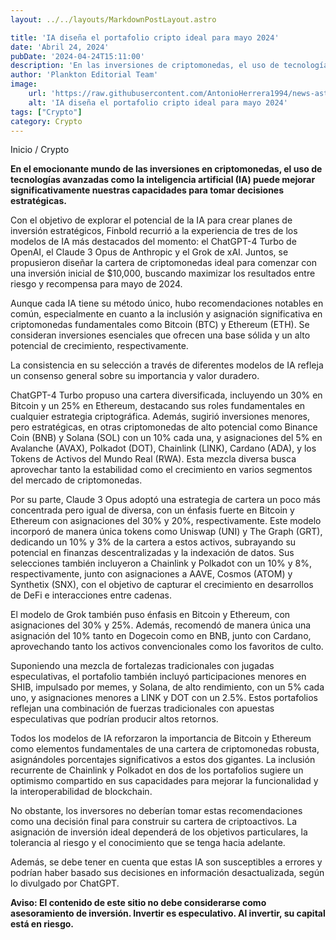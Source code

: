 ```yaml
---
layout: ../../layouts/MarkdownPostLayout.astro

title: 'IA diseña el portafolio cripto ideal para mayo 2024'
date: 'Abril 24, 2024'
pubDate: '2024-04-24T15:11:00'
description: 'En las inversiones de criptomonedas, el uso de tecnologías avanzadas puede mejorar nuestras capacidades para tomar decisiones estratégicas.'
author: 'Plankton Editorial Team'
image:
    url: 'https://raw.githubusercontent.com/AntonioHerrera1994/news-astro/master/src/assets/crypto/crypto95.webp'
    alt: 'IA diseña el portafolio cripto ideal para mayo 2024'
tags: ["Crypto"]
category: Crypto
---
```


<span><a href="/" style="text-decoration:none;color:#0F1416">Inicio</a> / <a href="/crypto" style="text-decoration:none;color:#0F1416">Crypto</a></span>


<p style="font-weight: bold;">En el emocionante mundo de las inversiones en criptomonedas, el uso de tecnologías avanzadas como la inteligencia artificial (IA) puede mejorar significativamente nuestras capacidades para tomar decisiones estratégicas.</p>

Con el objetivo de explorar el potencial de la IA para crear planes de inversión estratégicos, Finbold recurrió a la experiencia de tres de los modelos de IA más destacados del momento: el ChatGPT-4 Turbo de OpenAI, el Claude 3 Opus de Anthropic y el Grok de xAI. Juntos, se propusieron diseñar la cartera de criptomonedas ideal para comenzar con una inversión inicial de $10,000, buscando maximizar los resultados entre riesgo y recompensa para mayo de 2024.

Aunque cada IA tiene su método único, hubo recomendaciones notables en común, especialmente en cuanto a la inclusión y asignación significativa en criptomonedas fundamentales como Bitcoin (BTC) y Ethereum (ETH). Se consideran inversiones esenciales que ofrecen una base sólida y un alto potencial de crecimiento, respectivamente.

La consistencia en su selección a través de diferentes modelos de IA refleja un consenso general sobre su importancia y valor duradero.

ChatGPT-4 Turbo propuso una cartera diversificada, incluyendo un 30% en Bitcoin y un 25% en Ethereum, destacando sus roles fundamentales en cualquier estrategia criptográfica. Además, sugirió inversiones menores, pero estratégicas, en otras criptomonedas de alto potencial como Binance Coin (BNB) y Solana (SOL) con un 10% cada una, y asignaciones del 5% en Avalanche (AVAX), Polkadot (DOT), Chainlink (LINK), Cardano (ADA), y los Tokens de Activos del Mundo Real (RWA). Esta mezcla diversa busca aprovechar tanto la estabilidad como el crecimiento en varios segmentos del mercado de criptomonedas.

Por su parte, Claude 3 Opus adoptó una estrategia de cartera un poco más concentrada pero igual de diversa, con un énfasis fuerte en Bitcoin y Ethereum con asignaciones del 30% y 20%, respectivamente. Este modelo incorporó de manera única tokens como Uniswap (UNI) y The Graph (GRT), dedicando un 10% y 3% de la cartera a estos activos, subrayando su potencial en finanzas descentralizadas y la indexación de datos. Sus selecciones también incluyeron a Chainlink y Polkadot con un 10% y 8%, respectivamente, junto con asignaciones a AAVE, Cosmos (ATOM) y Synthetix (SNX), con el objetivo de capturar el crecimiento en desarrollos de DeFi e interacciones entre cadenas.

El modelo de Grok también puso énfasis en Bitcoin y Ethereum, con asignaciones del 30% y 25%. Además, recomendó de manera única una asignación del 10% tanto en Dogecoin como en BNB, junto con Cardano, aprovechando tanto los activos convencionales como los favoritos de culto.

Suponiendo una mezcla de fortalezas tradicionales con jugadas especulativas, el portafolio también incluyó participaciones menores en SHIB, impulsado por memes, y Solana, de alto rendimiento, con un 5% cada uno, y asignaciones menores a LINK y DOT con un 2.5%. Estos portafolios reflejan una combinación de fuerzas tradicionales con apuestas especulativas que podrían producir altos retornos.

Todos los modelos de IA reforzaron la importancia de Bitcoin y Ethereum como elementos fundamentales de una cartera de criptomonedas robusta, asignándoles porcentajes significativos a estos dos gigantes. La inclusión recurrente de Chainlink y Polkadot en dos de los portafolios sugiere un optimismo compartido en sus capacidades para mejorar la funcionalidad y la interoperabilidad de blockchain.

No obstante, los inversores no deberían tomar estas recomendaciones como una decisión final para construir su cartera de criptoactivos. La asignación de inversión ideal dependerá de los objetivos particulares, la tolerancia al riesgo y el conocimiento que se tenga hacia adelante.

Además, se debe tener en cuenta que estas IA son susceptibles a errores y podrían haber basado sus decisiones en información desactualizada, según lo divulgado por ChatGPT.

**Aviso: El contenido de este sitio no debe considerarse como asesoramiento de inversión. Invertir es especulativo. Al invertir, su capital está en riesgo.**

